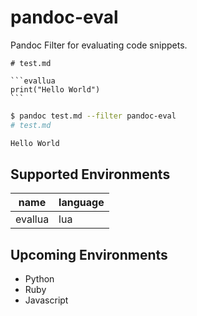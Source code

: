 # pandoc-eval

Pandoc Filter for evaluating code snippets.

    # test.md
    
    ```evallua
    print("Hello World")
    ```

```bash
$ pandoc test.md --filter pandoc-eval
# test.md

Hello World
```

## Supported Environments

|   name   | language  |
|----------|-----------|
| evallua  |    lua    |

## Upcoming Environments

* Python
* Ruby
* Javascript

